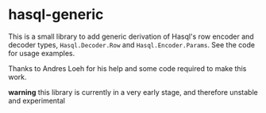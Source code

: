 # hasql-generic

This is a small library to add generic derivation of Hasql's row encoder and decoder types, `Hasql.Decoder.Row` and `Hasql.Encoder.Params`. See the code for usage examples.

Thanks to Andres Loeh for his help and some code required to make this work.

**warning** this library is currently in a very early stage, and therefore unstable and experimental
